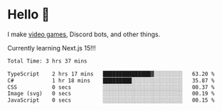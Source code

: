 <div align="left">
  <h1>Hello 👋</h1>

  <p>I make <a href="https://devbeef.com">video games</a>, Discord bots, and other things.</p>
  <p>Currently learning Next.js 15!!!</p>
</div>

<!--START_SECTION:waka-->

```txt
Total Time: 3 hrs 37 mins

TypeScript    2 hrs 17 mins   ███████████████▓░░░░░░░░░   63.20 %
C#            1 hr 18 mins    █████████░░░░░░░░░░░░░░░░   35.87 %
CSS           0 secs          ░░░░░░░░░░░░░░░░░░░░░░░░░   00.37 %
Image (svg)   0 secs          ░░░░░░░░░░░░░░░░░░░░░░░░░   00.19 %
JavaScript    0 secs          ░░░░░░░░░░░░░░░░░░░░░░░░░   00.15 %
```

<!--END_SECTION:waka-->
